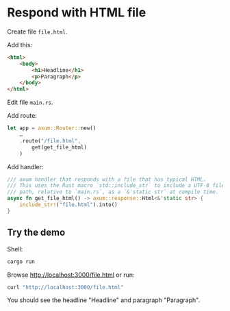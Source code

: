 # Respond with HTML file

Create file `file.html`.

Add this:

```html
<html>
    <body>
        <h1>Headline</h1>
        <p>Paragraph</p>
    </body>
</html>
```

Edit file `main.rs`.

Add route:

```rust
let app = axum::Router::new()
    …
    .route("/file.html",
        get(get_file_html)
    )
```

Add handler:

```rust
/// axum handler that responds with a file that has typical HTML.
/// This uses the Rust macro `std::include_str` to include a UTF-8 file
/// path, relative to `main.rs`, as a `&'static str` at compile time.
async fn get_file_html() -> axum::response::Html<&'static str> {
    include_str!("file.html").into()
}
```

## Try the demo

Shell:

```sh
cargo run
```

Browse <http://localhost:3000/file.html> or run:

```sh
curl "http://localhost:3000/file.html"
```

You should see the headline "Headline" and paragraph "Paragraph".
